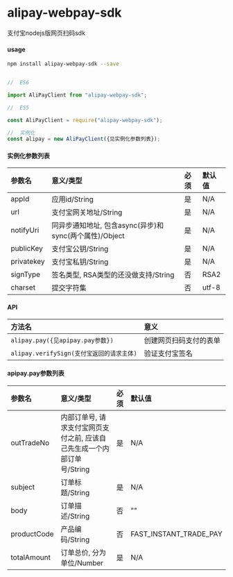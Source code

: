 # alipay-webpay-sdk

支付宝nodejs版网页扫码sdk

#### usage


```bash
npm install alipay-webpay-sdk --save

```

```javascript

//	ES6

import AliPayClient from "alipay-webpay-sdk";

//	ES5

const AliPayClient = require("alipay-webpay-sdk");

//	实例化
const alipay = new AliPayClient({见实例化参数列表});

```

#### 实例化参数列表

| 参数名        | 意义/类型         | 必须           | 默认值 |
|:-------------|:-------------|:------------- |:-------------|
| appId | 应用id/String | 是 | N/A |
| url | 支付宝网关地址/String | 是 | N/A |
| notifyUri | 同异步通知地址, 包含async(异步)和sync(两个属性)/Object | 是 | N/A |
| publicKey | 支付宝公钥/String | 是 | N/A |
| privatekey | 支付宝私钥/String | 是 | N/A |
| signType | 签名类型, RSA类型的还没做支持/String | 否 | RSA2 |
| charset | 提交字符集 | 否 | utf-8 |


#### API

| 方法名        | 意义           |
|:------------- |:-------------|
| `alipay.pay({见apipay.pay参数})`  | 创建网页扫码支付的表单 |
| `alipay.verifySign(支付宝返回的请求主体)` | 验证支付宝签名 |


#### apipay.pay参数列表

| 参数名        | 意义/类型         | 必须           | 默认值 |
|:------------- |:-------------|:------------- |:-------------|
| outTradeNo | 内部订单号, 请求支付宝网页支付之前, 应该自己先生成一个内部订单号/String | 是 | N/A |
| subject | 订单标题/String | 是 | N/A |
| body | 订单描述/String | 否 | "" |
| productCode | 产品编码/String | 否 | FAST_INSTANT_TRADE_PAY |
| totalAmount | 订单总价, 分为单位/Number | 是 | N/A |




